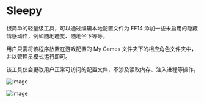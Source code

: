 # Sleepy

很简单的轻量级工具，可以通过编辑本地配置文件为 FF14 添加一些未启用的隐藏情感动作，例如随地睡觉、随地坐下等等。  
  
用户只需将该程序放置在游戏配置的 My Games 文件夹下的相应角色文件夹中，并以管理员模式运行即可。  
  
该工具仅会更改用户正常可访问的配置文件，不涉及读取内存、注入进程等操作。  
  
  
![image](https://user-images.githubusercontent.com/85232361/224497118-f25fbbf2-5623-4eac-96b2-9717681f506e.png)  

![image](https://user-images.githubusercontent.com/85232361/224501810-ba707792-0619-4fed-8fd0-297449b64ea9.png)  
